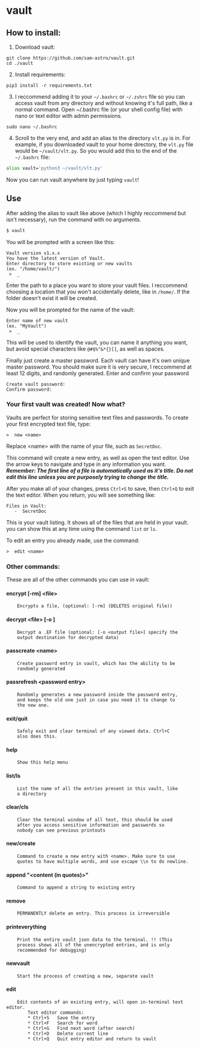 # vault

## How to install:
1. Download vault:
```
git clone https://github.com/sam-astro/vault.git
cd ./vault
```

2. Install requirements:
```
pip3 install -r requirements.txt
```

3. I reccommend adding it to your `~/.bashrc` or `~/.zshrc` file so you can access vault from any directory and without knowing it's full path, like a normal command. Open ~/.bashrc file (or your shell config file) with nano or text editor with admin permissions.
```
sudo nano ~/.bashrc
```

4. Scroll to the very end, and add an alias to the directory `vlt.py` is in. For example, if you downloaded vault to your home directory, the `vlt.py` file would be `~/vault/vlt.py`. So you would add this to the end of the `~/.bashrc` file:
```bash
alias vault='python3 ~/vault/vlt.py'
```

Now you can run vault anywhere by just typing `vault`!

## Use

After adding the alias to vault like above (which I highly reccommend but isn't necessary), run the command with no arguments.
```ruby
$ vault
```
You will be prompted with a screen like this:
```
Vault version v1.x.x
You have the latest version of Vault.
Enter directory to store existing or new vaults
(ex. "/home/vault/")
 >  _
```
Enter the path to a place you want to store your vault files. I reccommend choosing a location that you won't accidentally delete, like in `/home/`. If the folder doesn't exist it will be created.

Now you will be prompted for the name of the vault:
```
Enter name of new vault
(ex. "MyVault")
 >  _
```
This will be used to identify the vault, you can name it anything you want, but avoid special characters like `@#$%^&*{}[]`, as well as spaces.

Finally just create a master password. Each vault can have it's own unique master password. You should make sure it is very secure, I reccommend at least 12 digits, and randomly generated. Enter and confirm your password
```
Create vault password:
Confirm password:
```

### Your first vault was created! Now what?

Vaults are perfect for storing sensitive text files and passwords. To create your first encrypted text file, type:
```
>  new <name>
```
Replace \<name\> with the name of your file, such as `SecretDoc`.

This command will create a new entry, as well as open the text editor. Use the arrow keys to navigate and type in any information you want. ***Remember: The first line of a file is automatically used as it's title. Do not edit this line unless you are purposely trying to change the title.***

After you make all of your changes, press `Ctrl+S` to save, then `Ctrl+Q` to exit the text editor. When you return, you will see something like: 
```
Files in Vault:
   -  SecretDoc
```
This is your vault listing. It shows all of the files that are held in your vault. you can show this at any time using the command `list` or `ls`.

To edit an entry you already made, use the command:
```
>  edit <name>
```

### Other commands:
These are all of the other commands you can use in vault:

#### encrypt [-rm] \<file\>
        Encrypts a file, (optional: [-rm] (DELETES original file))

#### decrypt \<file\> [-o <output file>]
        Decrypt a .EF file (optional: [-o <output file>] specify the
        output destination for decrypted data)

#### passcreate \<name\>
        Create password entry in vault, which has the ability to be
        randomly generated
        
#### passrefresh \<password entry\>
        Randomly generates a new password inside the password entry,
        and keeps the old one just in case you need it to change to
        the new one.

#### exit/quit
        Safely exit and clear terminal of any viewed data. Ctrl+C
        also does this.

#### help
        Show this help menu

#### list/ls
        List the name of all the entries present in this vault, like
        a directory

#### clear/cls
        Clear the terminal window of all text, this should be used
        after you access sensitive information and passwords so
        nobody can see previous printouts

#### new/create <name>
        Command to create a new entry with <name>. Make sure to use
        quotes to have multiple words, and use escape \\n to do newline.

#### append <name> "\<content (in quotes)\>"
        Command to append a string to existing entry

#### remove <name>
        PERMANENTLY delete an entry. This process is irreversible

#### printeverything
        Print the entire vault json data to the terminal. !! (This
        process shows all of the unencrypted entries, and is only
        recommended for debugging)
        
#### newvault
        Start the process of creating a new, separate vault

#### edit <name>
        Edit contents of an existing entry, will open in-terminal text editor.
            Text editor commands:
            * Ctrl+S   Save the entry
            * Ctrl+F   Search for word
            * Ctrl+G   Find next word (after search)
            * Ctrl+D   Delete current line
            * Ctrl+Q   Quit entry editor and return to vault
